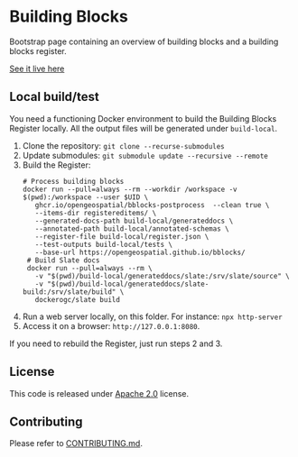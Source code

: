 # Building Blocks

Bootstrap page containing an overview of building blocks and a building blocks register.

[See it live here](https://blocks.ogc.org/)

## Local build/test

You need a functioning Docker environment to build the Building Blocks Register locally. 
All the output files will be generated under `build-local`.

1. Clone the repository: `git clone --recurse-submodules`
2. Update submodules: `git submodule update --recursive --remote`
3. Build the Register:
   ```shell
   # Process building blocks
   docker run --pull=always --rm --workdir /workspace -v $(pwd):/workspace --user $UID \
      ghcr.io/opengeospatial/bblocks-postprocess  --clean true \
      --items-dir registereditems/ \
      --generated-docs-path build-local/generateddocs \
      --annotated-path build-local/annotated-schemas \
      --register-file build-local/register.json \
      --test-outputs build-local/tests \
      --base-url https://opengeospatial.github.io/bblocks/ 
    # Build Slate docs
    docker run --pull=always --rm \
      -v "$(pwd)/build-local/generateddocs/slate:/srv/slate/source" \
      -v "$(pwd)/build-local/generateddocs/slate-build:/srv/slate/build" \
      dockerogc/slate build
    ```
4. Run a web server locally, on this folder. For instance: `npx http-server`
5. Access it on a browser: `http://127.0.0.1:8080`.

If you need to rebuild the Register, just run steps 2 and 3.

## License

This code is released under [Apache 2.0](./LICENSE) license.

## Contributing

Please refer to [CONTRIBUTING.md](CONTRIBUTING.md).